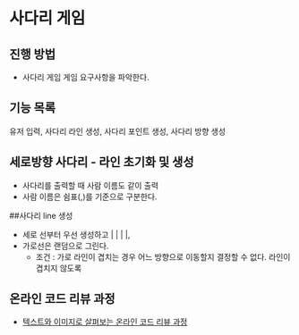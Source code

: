 # 사다리 게임
## 진행 방법
* 사다리 게임 게임 요구사항을 파악한다.

## 기능 목록
유저 입력, 
사다리 라인 생성,
사다리 포인트 생성,
사다리 방향 생성 


## 세로방향 사다리 - 라인 초기화 및 생성
* 사다리를 출력할 때 사람 이름도 같이 출력
* 사람 이름은 쉼표(,)를 기준으로 구분한다.

##사다리 line 생성
* 세로 선부터 우선 생성하고 | | | |,
* 가로선은 랜덤으로 그린다.
    * 조건 : 가로 라인이 겹치는 경우 어느 방향으로 이동할지 결정할 수 없다.
            라인이 겹치지 않도록 
           

## 온라인 코드 리뷰 과정
* [텍스트와 이미지로 살펴보는 온라인 코드 리뷰 과정](https://github.com/nextstep-step/nextstep-docs/tree/master/codereview)